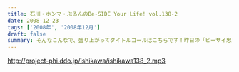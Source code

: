```yaml
---
title: 石川・ホンマ・ぶるんのBe-SIDE Your Life! vol.138-2
date: 2008-12-23
tags: ['2008年', '2008年12月']
draft: false
summary: そんなこんなで、盛り上がってタイトルコールはこちらです！昨日の「ビーサイ忠臣蔵」に引き続き、大量のクリアファイル発送、封筒詰めをスタッフ全員にて敢行！まとめてヤリスギ！NAMAE
---
```


http://project-phi.ddo.jp/ishikawa/ishikawa138_2.mp3
